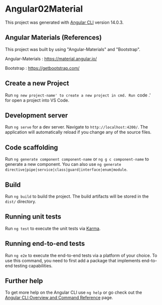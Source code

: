 # Angular02Material

This project was generated with [Angular CLI](https://github.com/angular/angular-cli) version 14.0.3.

## Angular Materials (References)

This project was built by using "Angular-Materials" and "Bootstrap".

  Angular-Materials : https://material.angular.io/
  
  Bootstrap : https://getbootstrap.com/
  
## Create a new Project

Run `ng new project-name' to create a new project in cmd. Run `code .' for open a project into VS Code.

## Development server

Run `ng serve` for a dev server. Navigate to `http://localhost:4200/`. The application will automatically reload if you change any of the source files.

## Code scaffolding

Run `ng generate component component-name`  or `ng g c component-name` to generate a new component. You can also use `ng generate directive|pipe|service|class|guard|interface|enum|module`.

## Build

Run `ng build` to build the project. The build artifacts will be stored in the `dist/` directory.

## Running unit tests

Run `ng test` to execute the unit tests via [Karma](https://karma-runner.github.io).

## Running end-to-end tests

Run `ng e2e` to execute the end-to-end tests via a platform of your choice. To use this command, you need to first add a package that implements end-to-end testing capabilities.

## Further help

To get more help on the Angular CLI use `ng help` or go check out the [Angular CLI Overview and Command Reference](https://angular.io/cli) page.
